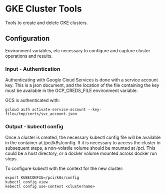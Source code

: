 # GKE Cluster Tools

Tools to create and delete GKE clusters.

## Configuration

Environment variables, etc necessary to configure and capture cluster operations and results.

### Input - Authentication

Authenticating with Google Cloud Services is done with a service account key. This is a json document, and the location of the file containing the key must be available in the GCP_CREDS_FILE environment variable.

GCS is authenticated with:
```
gcloud auth activate-service-account --key-file=/tmp/certs/svc_account.json
```

### Output - kubectl config

Once a cluster is created, the necessary kubectl config file will be available in the container at /pci/k8s/config. If it is necessary to access the cluster in subsequent steps, a non-volatile volume should be mounted at /pci. This could be a host directory, or a docker volume mounted across docker run steps.

To configure kubectl with the context for the new cluster:
```/bin/bash
export KUBECONFIG=/pci/k8s/config
kubectl config view
kebectl config use-context <clustername>
```

